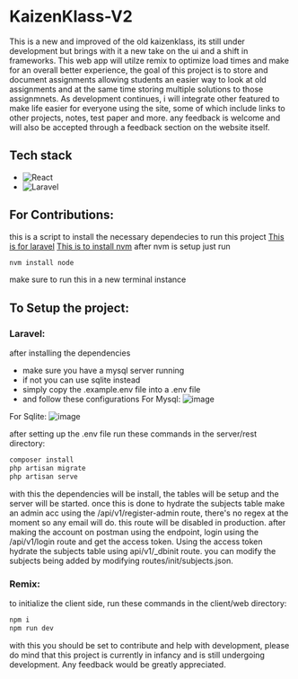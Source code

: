 # KaizenKlass-V2
This is a new and improved of the old kaizenklass, its still under development but brings with it a new take on the ui and a shift in frameworks. This web app will utilze remix to optimize load times and make for an overall better experience, the goal of this project is to store and document assignments allowing students an easier way to look at old assignments and at the same time storing multiple solutions to those assignmnets.
As development continues, i will integrate other featured to make life easier for everyone using the site, some of which include links to other projects, notes, test paper and more. any feedback is welcome and will also be accepted through a feedback section on the website itself.

## Tech stack 
- ![React](https://img.shields.io/badge/next.js-000000?style=for-the-badge&logo=nextdotjs&logoColor=white)
- ![Laravel](https://img.shields.io/badge/Laravel-FF2D20?style=for-the-badge&logo=laravel&logoColor=white)


## For Contributions:
this is a script to install the necessary dependecies to run this project 
[This is for laravel](https://gist.github.com/ik04/79fb2921145d8fee7302b4f7fddd7c2a)
[This is to install nvm](https://gist.github.com/ik04/b94423df79ed7f777b2c359c2f669b1b)
after nvm is setup just run 
```bash
nvm install node
```
make sure to run this in a new terminal instance

## To Setup the project:
### Laravel:
after installing the dependencies
- make sure you have a mysql server running
- if not you can use sqlite instead
- simply copy the .example.env file into a .env file
- and follow these configurations
For Mysql:
![image](https://github.com/ik04/KaizenKlass-V2/assets/63468587/0c19d07a-6913-4394-85a3-6921a99584e2)

For Sqlite:
![image](https://github.com/ik04/KaizenKlass-V2/assets/63468587/b930d3bb-b004-49c1-b29a-14854e53f045)

after setting up the .env file run these commands in the server/rest directory:
```bash
composer install
php artisan migrate
php artisan serve
```
with this the dependencies will be install, the tables will be setup and the server will be started.
once this is done to hydrate the subjects table make an admin acc using the /api/v1/register-admin route, there's no regex at the moment so any email will do. this route will be disabled in production.
after making the account on postman using the endpoint, login using the /api/v1/login route and get the access token. Using the access token hydrate the subjects table using api/v1/_dbinit route.
you can modify the subjects being added by modifying routes/init/subjects.json.

### Remix:
to initialize the client side, run these commands in the client/web directory:
```bash
npm i
npm run dev
```
with this you should be set to contribute and help with development, please do mind that this project is currently in infancy and is still undergoing development. Any feedback would be greatly appreciated.
